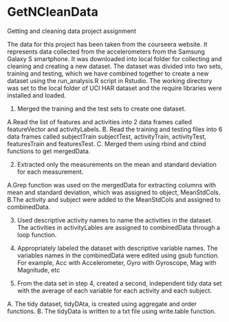 # GetNCleanData
Getting and cleaning data project assignment

The data for this project has been taken from the courseera website. It represents data collected from the accelerometers from the Samsung Galaxy S smartphone. It was downloaded into local folder for collecting and cleaning and creating a new dataset. The dataset was divided into two sets, training and testing, which we have combined together to create a new dataset using the run_analysis.R script in Rstudio. The working directory was set to the local folder of UCI HAR dataset and the require libraries were installed and loaded. 

1. Merged the training and the test sets to create one dataset. 

  A.Read the list of features and activities into 2 data frames called featureVector and activityLabels.
  B.  Read the training and testing files into 6 data frames called subjectTrain subjectTest, activityTrain, activityTest, featuresTrain and featuresTest.
  C.  Merged them using rbind and cbind functions to get mergedData. 
  
2. Extracted only the measurements on the mean and standard deviation for each measurement.

  A.Grep function was used on the mergedData for extracting columns with mean and standard deviation, which was assigned to object, MeanStdCols.
  B.The activity and subject were added to the MeanStdCols and assigned to combinedData.
  
3. Used descriptive activity names to name the activities in the dataset.
  The activities in activityLables are assigned to combinedData through a loop function.

4. Appropriately labeled the dataset with descriptive variable names.
     The variables names in the combinedData were edited using gsub function. For example, Acc with Accelerometer, Gyro with Gyroscope, Mag with Magnitude, etc

5.  From the data set in step 4, created a second, independent tidy data set with the average of each variable for each activity and each subject.
  
   A. The tidy dataset, tidyDAta, is created using aggregate and order functions.
   B. The tidyData is written to a txt file using write.table function.
